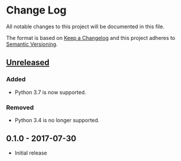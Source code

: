 # Change Log
All notable changes to this project will be documented in this file.

The format is based on [Keep a Changelog](http://keepachangelog.com/)
and this project adheres to [Semantic Versioning](http://semver.org/).

## [Unreleased]
### Added
- Python 3.7 is now supported.

### Removed
- Python 3.4 is no longer supported.

## 0.1.0 - 2017-07-30
- Initial release

[Unreleased]: https://github.com/elliptical/bencode/compare/0.1.0...HEAD
